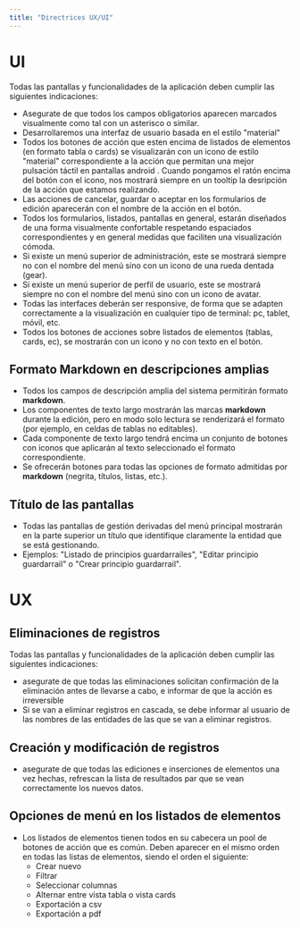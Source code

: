 ```yaml
---
title: "Directrices UX/UI"
---
```


# UI

Todas las pantallas y funcionalidades de la aplicación deben cumplir las siguientes indicaciones:
- Asegurate de que todos los campos obligatorios aparecen marcados visualmente como tal con un asterisco o similar.
- Desarrollaremos una interfaz de usuario basada en el estilo "material"
- Todos los botones de acción que esten encima de listados de elementos (en formato tabla o cards) se visualizarán con un icono de estilo "material" correspondiente a la acción que permitan una mejor pulsación táctil en pantallas android . Cuando pongamos el ratón encima del botón con el icono, nos mostrará siempre en un tooltip la desripción de la acción que estamos realizando.
- Las acciones de cancelar, guardar o aceptar en los formularios de edición aparecerán con el nombre de la acción en el botón.
- Todos los formularios, listados, pantallas en general, estarán diseñados de una forma visualmente confortable respetando espaciados correspondientes y en general medidas que faciliten una visualización cómoda.
- Si existe un menú superior de administración, este se mostrará siempre no con el nombre del menú sino con un icono de una rueda dentada (gear).
- Si existe un menú superior de perfil de usuario, este se mostrará siempre no con el nombre del menú sino con un icono de avatar.
- Todas las interfaces deberán ser responsive, de forma que se adapten correctamente a la visualización en cualquier tipo de terminal: pc, tablet, móvil, etc.
- Todos los botones de acciones sobre listados de elementos (tablas, cards, ec), se mostrarán con un icono y no con texto en el botón.

## Formato Markdown en descripciones amplias
- Todos los campos de descripción amplia del sistema permitirán formato **markdown**.
- Los componentes de texto largo mostrarán las marcas **markdown** durante la edición, pero en modo solo lectura se renderizará el formato (por ejemplo, en celdas de tablas no editables).
- Cada componente de texto largo tendrá encima un conjunto de botones con iconos que aplicarán al texto seleccionado el formato correspondiente.
- Se ofrecerán botones para todas las opciones de formato admitidas por **markdown** (negrita, títulos, listas, etc.).

## Título de las pantallas
- Todas las pantallas de gestión derivadas del menú principal mostrarán en la parte superior un título que identifique claramente la entidad que se está gestionando.
- Ejemplos: "Listado de principios guardarrailes", "Editar principio guardarrail" o "Crear principio guardarrail".

# UX

## Eliminaciones de registros
Todas las pantallas y funcionalidades de la aplicación deben cumplir las siguientes indicaciones:
- asegurate de que todas las eliminaciones solicitan confirmación de la eliminación antes de llevarse a cabo, e informar de que la acción es irreversible
- Si se van a eliminar registros en cascada, se debe informar al usuario de las nombres de las entidades de las que se van a eliminar registros.

## Creación y modificación de registros
- asegurate de que todas las ediciones e inserciones de elementos una vez hechas, refrescan la lista de resultados par que se vean correctamente los nuevos datos.

## Opciones de menú en los listados de elementos
- Los listados de elementos tienen todos en su cabecera un pool de botones de acción que es común. Deben aparecer en el mismo orden en todas las listas de elementos, siendo el orden el siguiente:
  - Crear nuevo
  - Filtrar
  - Seleccionar columnas
  - Alternar entre vista tabla o vista cards
  - Exportación a csv
  - Exportación a pdf

